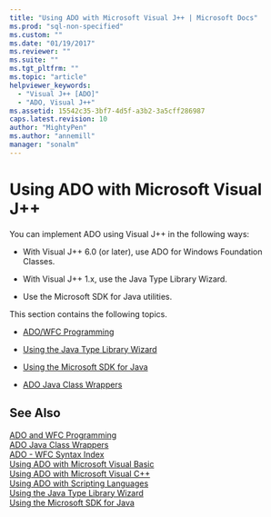 ```yaml
---
title: "Using ADO with Microsoft Visual J++ | Microsoft Docs"
ms.prod: "sql-non-specified"
ms.custom: ""
ms.date: "01/19/2017"
ms.reviewer: ""
ms.suite: ""
ms.tgt_pltfrm: ""
ms.topic: "article"
helpviewer_keywords: 
  - "Visual J++ [ADO]"
  - "ADO, Visual J++"
ms.assetid: 15542c35-3bf7-4d5f-a3b2-3a5cff286987
caps.latest.revision: 10
author: "MightyPen"
ms.author: "annemill"
manager: "sonalm"
---
```

# Using ADO with Microsoft Visual J++
You can implement ADO using Visual J++ in the following ways:  
  
-   With Visual J++ 6.0 (or later), use ADO for Windows Foundation Classes.  
  
-   With Visual J++ 1.x, use the Java Type Library Wizard.  
  
-   Use the Microsoft SDK for Java utilities.  
  
 This section contains the following topics.  
  
-   [ADO/WFC Programming](../../../ado/guide/appendixes/ado-and-wfc-programming.md)  
  
-   [Using the Java Type Library Wizard](../../../ado/guide/appendixes/using-the-java-type-library-wizard.md)  
  
-   [Using the Microsoft SDK for Java](../../../ado/guide/appendixes/using-the-microsoft-sdk-for-java.md)  
  
-   [ADO Java Class Wrappers](../../../ado/guide/appendixes/ado-java-class-wrappers.md)  
  
## See Also  
 [ADO and WFC Programming](../../../ado/guide/appendixes/ado-and-wfc-programming.md)   
 [ADO Java Class Wrappers](../../../ado/guide/appendixes/ado-java-class-wrappers.md)   
 [ADO - WFC Syntax Index](../../../ado/reference/ado-api/ado-wfc-syntax-index.md)   
 [Using ADO with Microsoft Visual Basic](../../../ado/guide/appendixes/using-ado-with-microsoft-visual-basic.md)   
 [Using ADO with Microsoft Visual C++](../../../ado/guide/appendixes/using-ado-with-microsoft-visual-c.md)   
 [Using ADO with Scripting Languages](../../../ado/guide/appendixes/using-ado-with-scripting-languages.md)   
 [Using the Java Type Library Wizard](../../../ado/guide/appendixes/using-the-java-type-library-wizard.md)   
 [Using the Microsoft SDK for Java](../../../ado/guide/appendixes/using-the-microsoft-sdk-for-java.md)